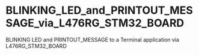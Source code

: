 # BLINKING_LED_and_PRINTOUT_MESSAGE_via_L476RG_STM32_BOARD
BLINKING LED and PRINTOUT_MESSAGE to a Terminal application via L476RG_STM32_BOARD
